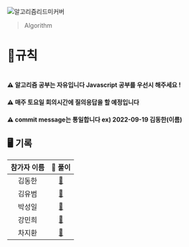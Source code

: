 ![알고리즘리드미커버](https://user-images.githubusercontent.com/54767632/191037892-7c31b889-8ae5-4145-a9ce-37f82daddadc.gif)
> Algorithm

<h1>📍규칙<h1>
<h4>⚠️ 알고리즘 공부는 자유입니다 Javascript 공부를 우선시 해주세요 !</h4>
<h4>⚠️ 매주 토요일 회의시간에 질의응답을 할 예정입니다</h4>
<h4>⚠️ commit message는 통일합니다 ex) 2022-09-19 김동한(이름)</h4>

<h2>🖥 기록</h2>

| 참가자 이름 |                                                          🔑 풀이                                                          |
| :---------: | :-----------------------------------------------------------------------------------------------------------------------: |
|   김동한    | [:link:](https://github.com/Elice-SW-Engineer/Algorithm-Record/blob/main/Algorithm/%EA%B9%80%EB%8F%99%ED%95%9C/README.md) |
|   김유범    |                                                        [:link:]()                                                         |
|   박성일    |                                                        [:link:]()                                                         |
|   강민희    |                                                        [:link:]()                                                         |
|   차지환    |                                                        [:link:]()                                                         |
